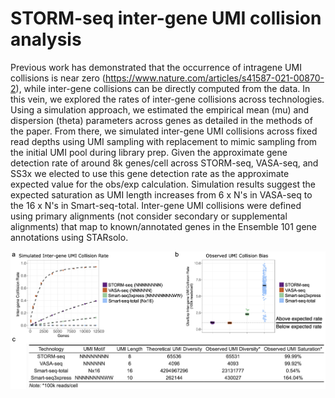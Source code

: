 # STORM-seq inter-gene UMI collision analysis

Previous work has demonstrated that the occurrence of intragene UMI collisions is
near zero (https://www.nature.com/articles/s41587-021-00870-2), while inter-gene collisions
can be directly computed from the data. In this vein, we explored the rates of inter-gene
collisions across technologies. Using a simulation approach, we estimated the empirical mean
(mu) and dispersion (theta) parameters across genes as detailed in the methods of the paper. 
From there, we simulated inter-gene UMI collisions across fixed read depths using UMI sampling
with replacement to mimic sampling from the initial UMI pool during library prep. Given the 
approximate gene detection rate of around 8k genes/cell across STORM-seq, VASA-seq, and SS3x
we elected to use this gene detection rate as the approximate expected value for the obs/exp
calculation. Simulation results suggest the expected saturation as UMI length increases from
6 x N's in VASA-seq to the 16 x N's in Smart-seq-total. Inter-gene UMI collisions were defined
using primary alignments (not consider secondary or supplemental alignments) that map to
known/annotated genes in the Ensemble 101 gene annotations using STARsolo.

<img title="UMI collision detection" alt="UMI collision detection" src="/images/umi_collision_detection.png">